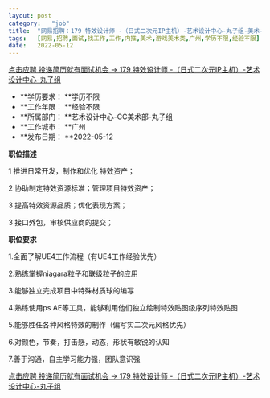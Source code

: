 ```yaml
---
layout:	post
category:	"job"
title:	"网易招聘：179 特效设计师 -（日式二次元IP主机）-艺术设计中心-丸子组-美术-游戏美术类-广州学历不限经验不限"
tags:	[网易,招聘,面试,找工作,工作,内推,美术,游戏美术类,广州,学历不限,经验不限]
date:	2022-05-12
---
```


[点击应聘 投递简历就有面试机会 ->  179 特效设计师 -（日式二次元IP主机）-艺术设计中心-丸子组](http://mobile.bole.netease.com/bole/boleDetail?id=31133&employeeId=346f03c3cda5f04c&key=all)



- **学历要求： **学历不限
- **工作年限： **经验不限
- **所属部门： **艺术设计中心-CC美术部-丸子组
- **工作城市： **广州
- **发布日期： **2022-05-12



**职位描述**

1 推进日常开发，制作和优化 特效资产；

2 协助制定特效资源标准；管理项目特效资产；

3 提高特效资源品质；优化表现方案；

3 接口外包，审核供应商的提交；





**职位要求**

1.全面了解UE4工作流程（有UE4工作经验优先）

2.熟练掌握niagara粒子和联级粒子的应用

3.能够独立完成项目中特殊材质球的编写

4.熟练使用ps  AE等工具，能够利用他们独立绘制特效贴图级序列特效贴图

5.能够胜任各种风格特效的制作（偏写实二次元风格优先）

6.对颜色，节奏，打击感，动态，形状有敏锐的认知

7.善于沟通，自主学习能力强，团队意识强



[点击应聘 投递简历就有面试机会 ->  179 特效设计师 -（日式二次元IP主机）-艺术设计中心-丸子组](http://mobile.bole.netease.com/bole/boleDetail?id=31133&employeeId=346f03c3cda5f04c&key=all)